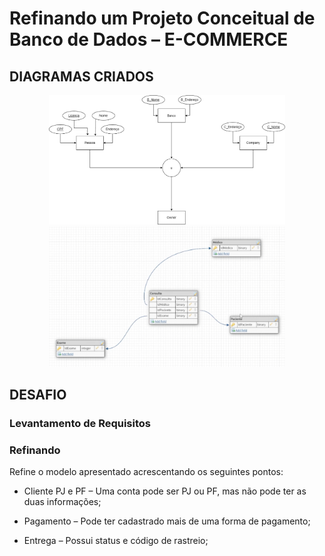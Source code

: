 # Refinando um Projeto Conceitual de Banco de Dados – E-COMMERCE

## DIAGRAMAS CRIADOS

<div align="center">
    <img
        src="./Diagrama_E-Commerce.drawio.png"
        width="75%"
        height="20%"
    />
    <br />
    <img
        alt="Diagrama Consulta"
        src="./Diagrama_Consulta.dbdesigner.png"
        width="75%"
        height="20%"
    />
</div>

## DESAFIO

### Levantamento de Requisitos

### Refinando

Refine o modelo apresentado acrescentando os seguintes pontos:

* Cliente PJ e PF – Uma conta pode ser PJ ou PF, mas não pode ter as duas informações;

* Pagamento – Pode ter cadastrado mais de uma forma de pagamento;

* Entrega – Possui status e código de rastreio;
